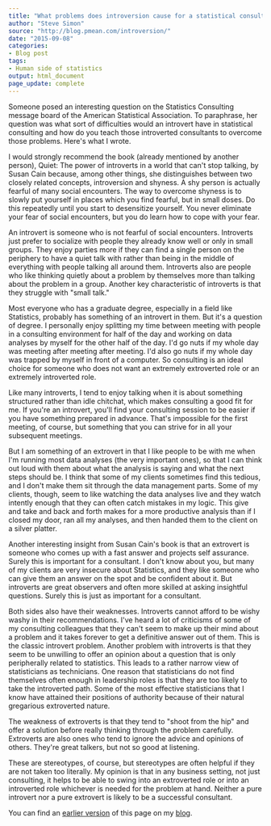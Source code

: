 ```yaml
---
title: "What problems does introversion cause for a statistical consultant?"
author: "Steve Simon"
source: "http://blog.pmean.com/introversion/"
date: "2015-09-08"
categories:
- Blog post
tags:
- Human side of statistics
output: html_document
page_update: complete
---
```


Someone posed an interesting question on the Statistics Consulting message board of the American Statistical Association. To paraphrase, her question was what sort of difficulties would an introvert have in statistical consulting and how do you teach those introverted consultants to overcome those problems. Here's what I wrote.

<!---More--->

I would strongly recommend the book (already mentioned by another person), Quiet: The power of introverts in a world that can't stop talking, by Susan Cain because, among other things, she distinguishes between two closely related concepts, introversion and shyness. A shy person is actually fearful of many social encounters. The way to overcome shyness is to slowly put yourself in places which you find fearful, but in small doses. Do this repeatedly until you start to desensitize yourself. You never eliminate your fear of social encounters, but you do learn how to cope with your fear.

An introvert is someone who is not fearful of social encounters. Introverts just prefer to socialize with people they already know well or only in small groups. They enjoy parties more if they can find a single person on the periphery to have a quiet talk with rather than being in the middle of everything with people talking all around them. Introverts also are people who like thinking quietly about a problem by themselves more than talking about the problem in a group. Another key characteristic of introverts is that they struggle with "small talk."

Most everyone who has a graduate degree, especially in a field like Statistics, probably has something of an introvert in them. But it's a question of degree. I personally enjoy splitting my time between meeting with people in a consulting environment for half of the day and working on data analyses by myself for the other half of the day. I'd go nuts if my whole day was meeting after meeting after meeting. I'd also go nuts if my whole day was trapped by myself in front of a computer. So consulting is an ideal choice for someone who does not want an extremely extroverted role or an extremely introverted role.

Like many introverts, I tend to enjoy talking when it is about something structured rather than idle chitchat, which makes consulting a good fit for me. If you're an introvert, you'll find your consulting session to be easier if you have something prepared in advance. That's impossible for the first meeting, of course, but something that you can strive for in all your subsequent meetings.

But I am something of an extrovert in that I like people to be with me when I'm running most data analyses (the very important ones), so that I can think out loud with them about what the analysis is saying and what the next steps should be. I think that some of my clients sometimes find this tedious, and I don't make them sit through the data management parts. Some of my clients, though, seem to like watching the data analyses live and they watch intently enough that they can often catch mistakes in my logic. This give and take and back and forth makes for a more productive analysis than if I closed my door, ran all my analyses, and then handed them to the client on a silver platter.

Another interesting insight from Susan Cain's book is that an extrovert is someone who comes up with a fast answer and projects self assurance. Surely this is important for a consultant. I don't know about you, but many of my clients are very insecure about Statistics, and they like someone who can give them an answer on the spot and be confident about it. But introverts are great observers and often more skilled at asking insightful questions. Surely this is just as important for a consultant.

Both sides also have their weaknesses. Introverts cannot afford to be wishy washy in their recommendations. I've heard a lot of criticisms of some of my consulting colleagues that they can't seem to make up their mind about a problem and it takes forever to get a definitive answer out of them. This is the classic introvert problem. Another problem with introverts is that they seem to be unwilling to offer an opinion about a question that is only peripherally related to statistics. This leads to a rather narrow view of statisticians as technicians. One reason that statisticians do not find themselves often enough in leadership roles is that they are too likely to take the introverted path. Some of the most effective statisticians that I know have attained their positions of authority because of their natural gregarious extroverted nature.

The weakness of extroverts is that they tend to "shoot from the hip" and offer a solution before really thinking through the problem carefully. Extroverts are also ones who tend to ignore the advice and opinions of others. They're great talkers, but not so good at listening.

These are stereotypes, of course, but stereotypes are often helpful if they are not taken too literally. My opinion is that in any business setting, not just consulting, it helps to be able to swing into an extroverted role or into an introverted role whichever is needed for the problem at hand. Neither a pure introvert nor a pure extrovert is likely to be a successful consultant.

You can find an [earlier version][sim1] of this page on my [blog][sim2].

[sim1]: http://blog.pmean.com/introversion/
[sim2]: http://blog.pmean.com
